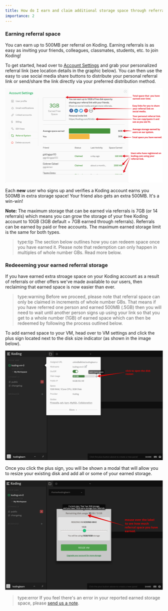 ```yaml
---
title: How do I earn and claim additional storage space through referrals?
importance: 2
---
```


### Earning referral space
You can earn up to 500MB per referral on Koding. Earning referrals is as easy as
inviting your friends, colleagues, classmates, students, etc. to join Koding! 

To get started, head over to [Account Settings](https://koding.com/Account/Referral) and
grab your personalized referral link (see location details in the graphic below). 
You can then use the easy to use social media share buttons to distribute your personal
referral link or send/share the link directly via your preferred distribution method.

![referrals](referral.png)

Each **new** user who signs up and verifies a Koding account earns you 500MB in extra
storage space! Your friend also gets an extra 500MB. It's a win-win!

**Note:** The maximum storage that can be earned via referrals is 7GB (or 14 referrals) which
means you can grow the storage of your free Koding account to 10GB (3GB default + 7GB earned
through referrals). Referrals can be earned by paid or free accounts. The maximum earned storage
limit is the same for both types.

> type:tip
> The section below outlines how you can redeem space once you have earned it. Please
> note that redemption can only happen in multiples of whole number GBs. Read more below.

### Redeeeming your earned referral storage
If you have earned extra stroage space on your Koding account as a result of referrals
or other offers we've made available to our users, then reclaiming that earned space
is now easier than ever.

> type:warning
> Before we proceed, please note that referral space can only be claimed in increments of
> whole number GBs. That means if you have referred one person and earned 500MB (.5GB) then
> you will need to wait until another person signs up using your link so that you get to a 
> whole number (1GB) of earned space which can then be redeemed by following the process
> outlined below.

To add earned space to your VM, head over to VM settings and click the plus sign located
next to the disk size indicator (as shown in the image below).

![disk size indicator](/faq/redeem-referrals/resizedisk.png)

Once you click the plus sign, you will be shown a modal that will allow you to resize 
your existing disk and add all or some of your earned storage.

![disk resize](/faq/redeem-referrals/resizeaction.png)

> type:error
> If you feel there's an error in your reported earned storage space, please [send us a note](mailto:support@koding.com).